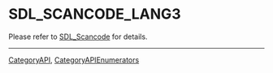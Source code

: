 # SDL_SCANCODE_LANG3

Please refer to [SDL_Scancode](SDL_Scancode) for details.

----
[CategoryAPI](CategoryAPI), [CategoryAPIEnumerators](CategoryAPIEnumerators)

